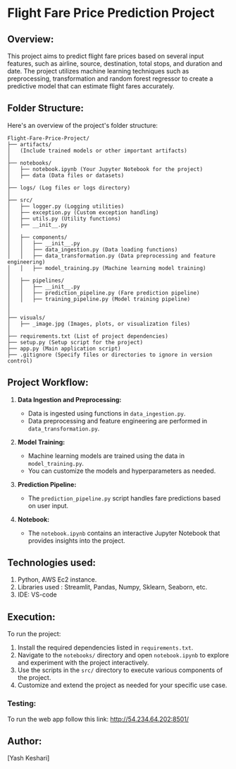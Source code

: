 # Flight Fare Price Prediction Project

## Overview:

This project aims to predict flight fare prices based on several input features, such as airline, source, destination, total stops, and duration and date. The project utilizes machine learning techniques such as preprocessing, transformation and random forest regressor to create a predictive model that can estimate flight fares accurately.

## Folder Structure:

Here's an overview of the project's folder structure:

```
Flight-Fare-Price-Project/
├── artifacts/
│   (Include trained models or other important artifacts)
│
├── notebooks/
│   ├── notebook.ipynb (Your Jupyter Notebook for the project)
│   ├── data (Data files or datasets)
│
├── logs/ (Log files or logs directory)
│
├── src/
│   ├── logger.py (Logging utilities)
│   ├── exception.py (Custom exception handling)
│   ├── utils.py (Utility functions)
│   ├── __init__.py
│
│   ├── components/
│   │   ├── __init__.py
│   │   ├── data_ingestion.py (Data loading functions)
│   │   ├── data_transformation.py (Data preprocessing and feature engineering)
│   │   ├── model_training.py (Machine learning model training)
│
│   ├── pipelines/
│   │   ├── __init__.py
│   │   ├── prediction_pipeline.py (Fare prediction pipeline)
│   │   ├── training_pipeline.py (Model training pipeline)
│
│   
├── visuals/
│   ├── _image.jpg (Images, plots, or visualization files)
│
├── requirements.txt (List of project dependencies)
├── setup.py (Setup script for the project)
├── app.py (Main application script)
├── .gitignore (Specify files or directories to ignore in version control)

```

## Project Workflow:

1. **Data Ingestion and Preprocessing:**

   - Data is ingested using functions in `data_ingestion.py`.
   - Data preprocessing and feature engineering are performed in `data_transformation.py`.

2. **Model Training:**

   - Machine learning models are trained using the data in `model_training.py`.
   - You can customize the models and hyperparameters as needed.

3. **Prediction Pipeline:**

   - The `prediction_pipeline.py` script handles fare predictions based on user input.

4. **Notebook:**

   - The `notebook.ipynb` contains an interactive Jupyter Notebook that provides insights into the project.

## Technologies used:

1. Python, AWS Ec2 instance.
2. Libraries used : Streamlit, Pandas, Numpy, Sklearn, Seaborn, etc.
3. IDE: VS-code

## Execution:

To run the project:
1. Install the required dependencies listed in `requirements.txt`.
2. Navigate to the `notebooks/` directory and open `notebook.ipynb` to explore and experiment with the project interactively.
3. Use the scripts in the `src/` directory to execute various components of the project.
4. Customize and extend the project as needed for your specific use case.

### Testing:

To run the web app follow this link: http://54.234.64.202:8501/

## Author:

[Yash Keshari]
